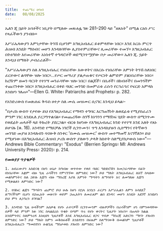 ```yaml
---
title:  ተጨማሪ ሀሳብ
date:   08/08/2025
---
```


ኤለን ጂ ኋይት አባቶችና ነቢያት በሚለው መጽሐፏ ገጽ 281–290 ላይ "ዘጸአት" በሚል ርዕስ ሥር የጻፈችውን ያንብቡ።

እሥራኤላውያን እምነታቸው ትንሽ ቢሆንም እግዚአብሔር ይቆምላቸው ነበር። እንደ እርሱ ምርጥ ሕዝብ እንዴት ማሰብና መሆን እንዳለባቸው ሊያስተምራቸውና ሊመራቸው ተመኘ። እግዚአብሔር በትዕግስት እየመራቸው አነስተኛ ተግዳሮቶች ወደሚገጥሟቸው ቦታ መራቸው። ኤለን ጂ. ኋይት እንዲህ በማለት ታብራራለች፡-

"እሥራኤላውያን ስለ እግዚአብሔር የነበራቸው እውቀትና በእርሱ የነበራቸው እምነት ትንሽ ስለነበር ፈርተውና ልባቸው ዝሎ ነበር።…የጦር መሣሪያ ያልታጠቁና የጦርነት ልምድም ያልነበራቸው ነበሩ። ከረዥም ዘመን ባርነት የተነሣ መንፈሳቸው ዝሎ ነበር፣ በልጆች፣ በሴቶች፣ በከብቶችና በመንጎችም ተጨናንቀው ነበር። እግዚአብሔር በቀይ ባህር መንገድ በመምራቱ ራሱን የርኅራኄና የፍርድ አምላክ እንደሆነ ገለጠ።"—Ellen G. White፣ Patriarchs and Prophets፣ p. 282.

የአንድሪውስ የመጽሐፍ ቅዱስ ሀተታ ስለ ሙሴ መዝሙር ሲናገር እንዲህ ይላል፡-

"በታሪክ ውስጥ የታየው ይህ የእግዚአብሔር የማዳን ተግባር እርግጠኝነት ለወደፊቱ የሚያስፈራን ምንም ነገር እንደሌለ ያረጋግጥልናል። የመጨረሻው ስንኝ ከነዓንን የማሸነፍ ሂደት ውስጥ በሚገጥሙ የወደፊት ጠላቶች ላይ ትኩረት ያደርጋል። ብርቱ ከሆነው የእግዚአብሔር ክንድ የተነሣ እንደ አለት የጸኑ ይሆናሉ (ቁ. 16). አንዳንድ የማይቻሉ ነገሮች ሲገጥሙን፣ ጥግ እንዳስያዙን ሲሰማንና የትኛውን መንገድ መያዝ እንዳለብን ሳናውቅ ስንቀር 'በሙሴ መዝሙር' ውስጥ መተማመኛ እናገኛለን። ይህ የሚሆነው በእግዚአብሔር ሕዝብ ታሪክ ውስጥ ያለውን ታላቅ ክስተት ስለሚያስታውስ ነው።"—Andrews Bible Commentary፣ "Exodus" (Berrien Springs፣ MI: Andrews University Press፣ 2020)፣ p. 214.

**የመወያያ ጥያቄዎች**

`1. ዕብራውያን አስደናቂ በሆነ ሁኔታ ከግብጽ ወጥተው የቀይ ባህር ግድድሮሽን ከመጋፈጣቸው በፊት በነበራቸው አቋም ብዙ ጊዜ ራሳችንን የምናገኘው ለምንድር ነው? ይህ ማለት እግዚአብሔር ለእኛ ስላለው መልካምነትና ስለ ኃይሉ እጅግ ብዙ ማስረጃ እያለ እምነት ማጣትን ለማሳየት እና ለመግለጽ እጅግ የሚቀልለን ለምንድር ነው?`

`2. የበኩር ልጅን ማጣትን ጨምሮ ይህ ሁሉ ከሆነ በኋላ እንኳን ፈርዖን እሥራኤልን ለምን አሳደደ? ለማናችንም ቢሆን በኃጢአት መጽናት ወይም ኃጢአትን ለመፈጸም ልበ ደንዳና መሆን እንዴት አደገኛ እንደሆነ ይህ ምን ሊነግረን ይገባል?`

`3. አንዳንድ ጊዜ ሁላችንም አሰቃቂ የሆኑ ፈተናዎች ቢገጥሙንም ብዙዎቻችን በራሳችንም ሆነ በምንወዳቸው ሰዎች ላይ ምንም ክፉ ነገር ስላልደረሰ ጥቂት በጣም ጥሩ የሆኑ ቀናትና ጊዜያት ነበሩን። በጠላት ክልል እንደምንኖር ስለምንረዳ እነዚህን ጊዜያቶች እንደ እግዚአብሔር ፀጋና ጥበቃ ማስረጃ አድርገን ማየት ያለብን ለምንድር ነው? ይህ ማለት ከምን መቅሰፍቶች እንደዳንን በፍጹም ስለማናውቅ በመልካም ጊዜያቶች እግዚአብሔርን ማመስገንን ሁልጊዜ ማስታወስ ያለብን ለምንድር ነው?`